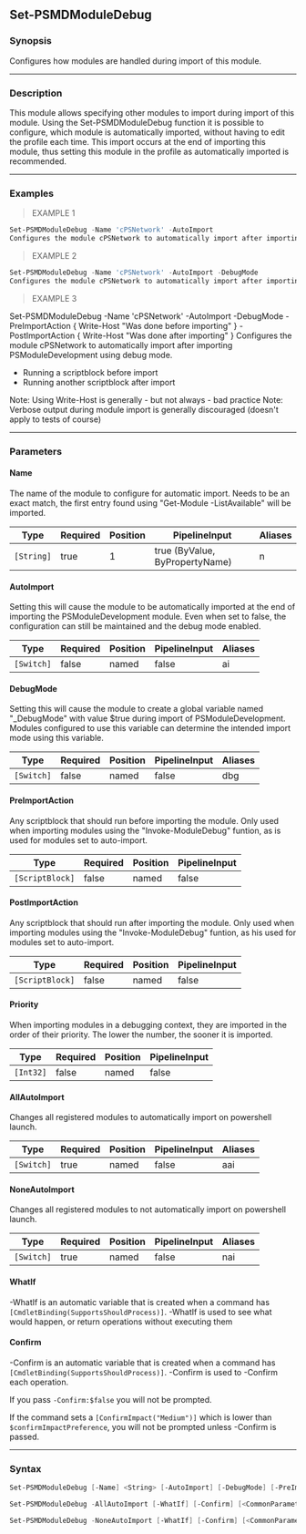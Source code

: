 Set-PSMDModuleDebug
-------------------

### Synopsis
Configures how modules are handled during import of this module.

---

### Description

This module allows specifying other modules to import during import of this module.
Using the Set-PSMDModuleDebug function it is possible to configure, which module is automatically imported, without having to edit the profile each time.
This import occurs at the end of importing this module, thus setting this module in the profile as automatically imported is recommended.

---

### Examples
> EXAMPLE 1

```PowerShell
Set-PSMDModuleDebug -Name 'cPSNetwork' -AutoImport
Configures the module cPSNetwork to automatically import after importing PSModuleDevelopment
```
> EXAMPLE 2

```PowerShell
Set-PSMDModuleDebug -Name 'cPSNetwork' -AutoImport -DebugMode
Configures the module cPSNetwork to automatically import after importing PSModuleDevelopment using debug mode.
```
> EXAMPLE 3

Set-PSMDModuleDebug -Name 'cPSNetwork' -AutoImport -DebugMode -PreImportAction { Write-Host "Was done before importing" } -PostImportAction { Write-Host "Was done after importing" }
Configures the module cPSNetwork to automatically import after importing PSModuleDevelopment using debug mode.
- Running a scriptblock before import
- Running another scriptblock after import

Note: Using Write-Host is generally - but not always - bad practice
Note: Verbose output during module import is generally discouraged (doesn't apply to tests of course)

---

### Parameters
#### **Name**
The name of the module to configure for automatic import.
Needs to be an exact match, the first entry found using "Get-Module -ListAvailable" will be imported.

|Type      |Required|Position|PipelineInput                 |Aliases|
|----------|--------|--------|------------------------------|-------|
|`[String]`|true    |1       |true (ByValue, ByPropertyName)|n      |

#### **AutoImport**
Setting this will cause the module to be automatically imported at the end of importing the PSModuleDevelopment module.
Even when set to false, the configuration can still be maintained and the debug mode enabled.

|Type      |Required|Position|PipelineInput|Aliases|
|----------|--------|--------|-------------|-------|
|`[Switch]`|false   |named   |false        |ai     |

#### **DebugMode**
Setting this will cause the module to create a global variable named "<ModuleName>_DebugMode" with value $true during import of PSModuleDevelopment.
Modules configured to use this variable can determine the intended import mode using this variable.

|Type      |Required|Position|PipelineInput|Aliases|
|----------|--------|--------|-------------|-------|
|`[Switch]`|false   |named   |false        |dbg    |

#### **PreImportAction**
Any scriptblock that should run before importing the module.
Only used when importing modules using the "Invoke-ModuleDebug" funtion, as is used for modules set to auto-import.

|Type           |Required|Position|PipelineInput|
|---------------|--------|--------|-------------|
|`[ScriptBlock]`|false   |named   |false        |

#### **PostImportAction**
Any scriptblock that should run after importing the module.
Only used when importing modules using the "Invoke-ModuleDebug" funtion, as his used for modules set to auto-import.

|Type           |Required|Position|PipelineInput|
|---------------|--------|--------|-------------|
|`[ScriptBlock]`|false   |named   |false        |

#### **Priority**
When importing modules in a debugging context, they are imported in the order of their priority.
The lower the number, the sooner it is imported.

|Type     |Required|Position|PipelineInput|
|---------|--------|--------|-------------|
|`[Int32]`|false   |named   |false        |

#### **AllAutoImport**
Changes all registered modules to automatically import on powershell launch.

|Type      |Required|Position|PipelineInput|Aliases|
|----------|--------|--------|-------------|-------|
|`[Switch]`|true    |named   |false        |aai    |

#### **NoneAutoImport**
Changes all registered modules to not automatically import on powershell launch.

|Type      |Required|Position|PipelineInput|Aliases|
|----------|--------|--------|-------------|-------|
|`[Switch]`|true    |named   |false        |nai    |

#### **WhatIf**
-WhatIf is an automatic variable that is created when a command has ```[CmdletBinding(SupportsShouldProcess)]```.
-WhatIf is used to see what would happen, or return operations without executing them
#### **Confirm**
-Confirm is an automatic variable that is created when a command has ```[CmdletBinding(SupportsShouldProcess)]```.
-Confirm is used to -Confirm each operation.

If you pass ```-Confirm:$false``` you will not be prompted.

If the command sets a ```[ConfirmImpact("Medium")]``` which is lower than ```$confirmImpactPreference```, you will not be prompted unless -Confirm is passed.

---

### Syntax
```PowerShell
Set-PSMDModuleDebug [-Name] <String> [-AutoImport] [-DebugMode] [-PreImportAction <ScriptBlock>] [-PostImportAction <ScriptBlock>] [-Priority <Int32>] [-WhatIf] [-Confirm] [<CommonParameters>]
```
```PowerShell
Set-PSMDModuleDebug -AllAutoImport [-WhatIf] [-Confirm] [<CommonParameters>]
```
```PowerShell
Set-PSMDModuleDebug -NoneAutoImport [-WhatIf] [-Confirm] [<CommonParameters>]
```

